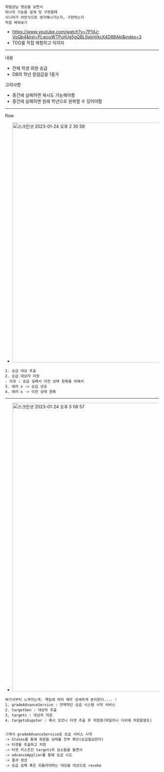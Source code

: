 ```
최범균님 영상을 보면서
하나의 기능을 설계 및 구현할때
시니어가 어떤식으로 생각해나가는지, 구현하는지 
직접 배워보기
```
- https://www.youtube.com/watch?v=7P1dJ-VoQb4&list=PLwouWTPuIjUg5gQBL9ajinVkcX4D8BAkI&index=3
- TDD를 직접 체험하고 익히자
-----
내용
- 전체 학생 회원 승급
- DB의 학년 칼럼값을 1증가

고려사항
- 중간에 실패하면 재시도 가능해야함
- 중간에 실패하면 원래 학년으로 원복할 수 있어야함
-------
flow
- <img width="784" alt="스크린샷 2023-01-24 오후 2 30 59" src="https://user-images.githubusercontent.com/62214428/214219080-ad15ab5f-89cc-4c44-8256-e718288b522b.png">
```
1. 승급 대상 추출
2. 승급 대상자 저장
- 이유 : 승급 실패시 이전 상태 원복을 위해서
3. 에러 x -> 승급 성공
4. 에러 o -> 이전 상태 원복
```

----
- <img width="942" alt="스크린샷 2023-01-24 오후 5 08 57" src="https://user-images.githubusercontent.com/62214428/214241148-44a717b6-70ea-41fa-ba88-bf7d4c28ef44.png">

```
여기서부터 느껴지는게. 책임에 따라 매우 상세하게 분리한다.... !
1. gradeAdvanceService : 전체적인 승급 시스템 시작 서비스
2. targetGen : 대상자 추출
3. targets : 대상자 저장
4. targetsExpoter : 혹시 모르니 타겟 추출 후 저장용(파일이나 디비에 저장할용도) 


그래서 gradeAdvanceService로 승급 서비스 시작
-> States를 통해 회원들 상태를 전부 확인(승급필요한지)
-> 타겟을 추출하고 저장
-> 타겟 리스트인 targets의 요소들을 돌면서
-> advanceApplier를 통해 승급 시도
-> 결과 생성
-> 승급 실패 혹은 되돌려야하는 대상을 대상으로 revoke
```
